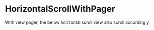 HorizontalScrollWithPager
=========================

WIth view pager, the below horizontal scroll view also scroll accordingly
